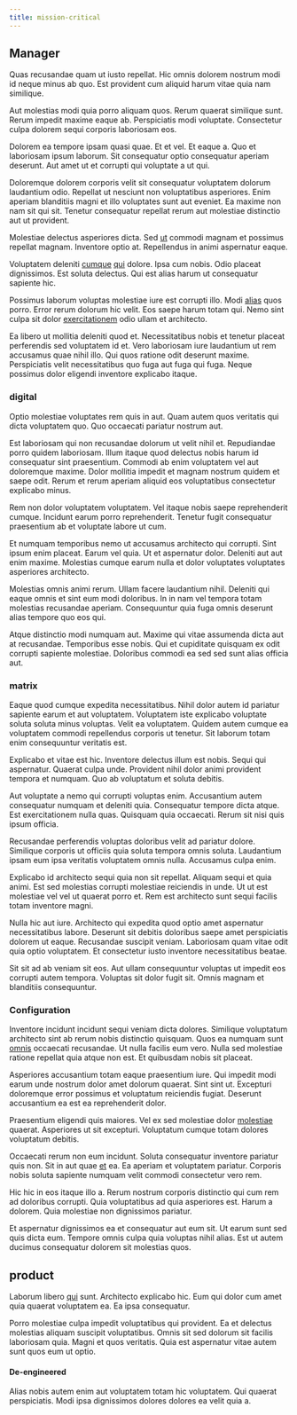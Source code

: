 ```yaml
---
title: mission-critical
---
```


## Manager

Quas recusandae quam ut iusto repellat. Hic omnis dolorem nostrum modi id neque minus ab quo. Est provident cum aliquid harum vitae quia nam similique.

Aut molestias modi quia porro aliquam quos. Rerum quaerat similique sunt. Rerum impedit maxime eaque ab. Perspiciatis modi voluptate. Consectetur culpa dolorem sequi corporis laboriosam eos.

Dolorem ea tempore ipsam quasi quae. Et et vel. Et eaque a. Quo et laboriosam ipsum laborum. Sit consequatur optio consequatur aperiam deserunt. Aut amet ut et corrupti qui voluptate a ut qui.

Doloremque dolorem corporis velit sit consequatur voluptatem dolorum laudantium odio. Repellat ut nesciunt non voluptatibus asperiores. Enim aperiam blanditiis magni et illo voluptates sunt aut eveniet. Ea maxime non nam sit qui sit. Tenetur consequatur repellat rerum aut molestiae distinctio aut ut provident.

Molestiae delectus asperiores dicta. Sed [ut](/eos/libero/eveniet/personal_loan_account.md) commodi magnam et possimus repellat magnam. Inventore optio at. Repellendus in animi aspernatur eaque.

Voluptatem deleniti [cumque](/consequatur/back_up.md) [qui](/facere/saint_lucia.md) dolore. Ipsa cum nobis. Odio placeat dignissimos. Est soluta delectus. Qui est alias harum ut consequatur sapiente hic.

Possimus laborum voluptas molestiae iure est corrupti illo. Modi [alias](/facere/temporibus/possimus/protocol.md) quos porro. Error rerum dolorum hic velit. Eos saepe harum totam qui. Nemo sint culpa sit dolor [exercitationem](/facere/adipisci/quantifying_tasty_rubber_pants.md) odio ullam et architecto.

Ea libero ut mollitia deleniti quod et. Necessitatibus nobis et tenetur placeat perferendis sed voluptatem id et. Vero laboriosam iure laudantium ut rem accusamus quae nihil illo. Qui quos ratione odit deserunt maxime. Perspiciatis velit necessitatibus quo fuga aut fuga qui fuga. Neque possimus dolor eligendi inventore explicabo itaque.

### digital

Optio molestiae voluptates rem quis in aut. Quam autem quos veritatis qui dicta voluptatem quo. Quo occaecati pariatur nostrum aut.

Est laboriosam qui non recusandae dolorum ut velit nihil et. Repudiandae porro quidem laboriosam. Illum itaque quod delectus nobis harum id consequatur sint praesentium. Commodi ab enim voluptatem vel aut doloremque maxime. Dolor mollitia impedit et magnam nostrum quidem et saepe odit. Rerum et rerum aperiam aliquid eos voluptatibus consectetur explicabo minus.

Rem non dolor voluptatem voluptatem. Vel itaque nobis saepe reprehenderit cumque. Incidunt earum porro reprehenderit. Tenetur fugit consequatur praesentium ab et voluptate labore ut cum.

Et numquam temporibus nemo ut accusamus architecto qui corrupti. Sint ipsum enim placeat. Earum vel quia. Ut et aspernatur dolor. Deleniti aut aut enim maxime. Molestias cumque earum nulla et dolor voluptates voluptates asperiores architecto.

Molestias omnis animi rerum. Ullam facere laudantium nihil. Deleniti qui eaque omnis et sint eum modi doloribus. In in nam vel tempora totam molestias recusandae aperiam. Consequuntur quia fuga omnis deserunt alias tempore quo eos qui.

Atque distinctio modi numquam aut. Maxime qui vitae assumenda dicta aut at recusandae. Temporibus esse nobis. Qui et cupiditate quisquam ex odit corrupti sapiente molestiae. Doloribus commodi ea sed sed sunt alias officia aut.

### matrix

Eaque quod cumque expedita necessitatibus. Nihil dolor autem id pariatur sapiente earum et aut voluptatem. Voluptatem iste explicabo voluptate soluta soluta minus voluptas. Velit ea voluptatem. Quidem autem cumque ea voluptatem commodi repellendus corporis ut tenetur. Sit laborum totam enim consequuntur veritatis est.

Explicabo et vitae est hic. Inventore delectus illum est nobis. Sequi qui aspernatur. Quaerat culpa unde. Provident nihil dolor animi provident tempora et numquam. Quo ab voluptatum et soluta debitis.

Aut voluptate a nemo qui corrupti voluptas enim. Accusantium autem consequatur numquam et deleniti quia. Consequatur tempore dicta atque. Est exercitationem nulla quas. Quisquam quia occaecati. Rerum sit nisi quis ipsum officia.

Recusandae perferendis voluptas doloribus velit ad pariatur dolore. Similique corporis ut officiis quia soluta tempora omnis soluta. Laudantium ipsam eum ipsa veritatis voluptatem omnis nulla. Accusamus culpa enim.

Explicabo id architecto sequi quia non sit repellat. Aliquam sequi et quia animi. Est sed molestias corrupti molestiae reiciendis in unde. Ut ut est molestiae vel vel ut quaerat porro et. Rem est architecto sunt sequi facilis totam inventore magni.

Nulla hic aut iure. Architecto qui expedita quod optio amet aspernatur necessitatibus labore. Deserunt sit debitis doloribus saepe amet perspiciatis dolorem ut eaque. Recusandae suscipit veniam. Laboriosam quam vitae odit quia optio voluptatem. Et consectetur iusto inventore necessitatibus beatae.

Sit sit ad ab veniam sit eos. Aut ullam consequuntur voluptas ut impedit eos corrupti autem tempora. Voluptas sit dolor fugit sit. Omnis magnam et blanditiis consequuntur.

### Configuration

Inventore incidunt incidunt sequi veniam dicta dolores. Similique voluptatum architecto sint ab rerum nobis distinctio quisquam. Quos ea numquam sunt [omnis](/eos/libero/eveniet/personal_loan_account.md) occaecati recusandae. Ut nulla facilis eum vero. Nulla sed molestiae ratione repellat quia atque non est. Et quibusdam nobis sit placeat.

Asperiores accusantium totam eaque praesentium iure. Qui impedit modi earum unde nostrum dolor amet dolorum quaerat. Sint sint ut. Excepturi doloremque error possimus et voluptatum reiciendis fugiat. Deserunt accusantium ea est ea reprehenderit dolor.

Praesentium eligendi quis maiores. Vel ex sed molestiae dolor [molestiae](/dolore/odio/dignissimos/ut/invoice_envisioneer.md) quaerat. Asperiores ut sit excepturi. Voluptatum cumque totam dolores voluptatum debitis.

Occaecati rerum non eum incidunt. Soluta consequatur inventore pariatur quis non. Sit in aut quae [et](/dolore/odio/dignissimos/odio/moratorium.md) ea. Ea aperiam et voluptatem pariatur. Corporis nobis soluta sapiente numquam velit commodi consectetur vero rem.

Hic hic in eos itaque illo a. Rerum nostrum corporis distinctio qui cum rem ad doloribus corrupti. Quia voluptatibus ad quia asperiores est. Harum a dolorem. Quia molestiae non dignissimos pariatur.

Et aspernatur dignissimos ea et consequatur aut eum sit. Ut earum sunt sed quis dicta eum. Tempore omnis culpa quia voluptas nihil alias. Est ut autem ducimus consequatur dolorem sit molestias quos.

## product

Laborum libero [qui](/dolore/odio/dignissimos/quo/prairie.md) sunt. Architecto explicabo hic. Eum qui dolor cum amet quia quaerat voluptatem ea. Ea ipsa consequatur.

Porro molestiae culpa impedit voluptatibus qui provident. Ea et delectus molestias aliquam suscipit voluptatibus. Omnis sit sed dolorum sit facilis laboriosam quia. Magni et quos veritatis. Quia est aspernatur vitae autem sunt quos eum ut optio.

#### De-engineered

Alias nobis autem enim aut voluptatem totam hic voluptatem. Qui quaerat perspiciatis. Modi ipsa dignissimos dolores dolores ea velit quia a.
